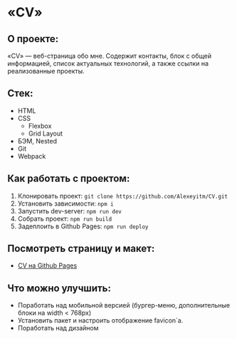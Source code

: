 # «CV»

## О проекте:

«CV» — веб-страница обо мне. Содержит контакты, блок с общей информацией, список актуальных технологий, а также ссылки на реализованные проекты.

## Стек:

* HTML
* CSS
    * Flexbox
    * Grid Layout
* БЭМ, Nested
* Git
* Webpack

## Как работать с проектом:

1. Клонировать проект:
   `git clone https://github.com/Alexeyitm/CV.git`
2. Установить зависимости:
   `npm i`
3. Запустить dev-server:
   `npm run dev`
4. Собрать проект:
   `npm run build`
5. Задеплоить в Github Pages:
   `npm run deploy`

## Посмотреть страницу и макет:

* [CV на Github Pages](https://alexeyitm.github.io/CV/)

## Что можно улучшить:

* Поработать над мобильной версией (бургер-меню, дополнительные блоки на width < 768px)
* Установить пакет и настроить отображение favicon`а.
* Поработать над дизайном
